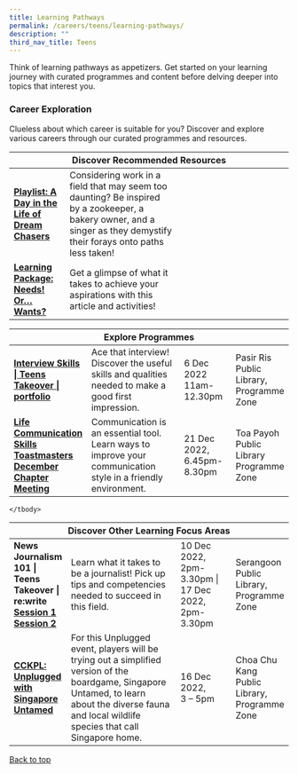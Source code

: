 ```yaml
---
title: Learning Pathways
permalink: /careers/teens/learning-pathways/
description: ""
third_nav_title: Teens
---
```

Think of learning pathways as appetizers. Get started on your learning journey with curated programmes and content before delving deeper into topics that interest you.

<h3><b>Career Exploration</b></h3>
Clueless about which career is suitable for you? Discover and explore various careers through our curated programmes and resources.

<div class="horizontal-scroll margin--bottom--lg">
  <table class="generic-table">
    <thead>
      <tr>
        <th class="is-uppercase has-weight-normal" colspan="4">Discover Recommended Resources</th>
      </tr>
    </thead>
    <tbody>
      <tr>
        <td style="width: 20%;"><a target="_blank" href= "/careers/teens/content"><b>Playlist: A Day in the Life of Dream Chasers</b></a></td>
        <td style="width: 40%;">Considering work in a field that may seem too daunting? Be inspired by a zookeeper, a bakery owner, and a singer as they demystify their forays onto paths less taken!</</td>
        <td></td>
        <td> </td>
    </tr>
			      <tr>
        <td style="width: 20%;"><a target="_blank" href= "careers/teens/content/#lp-wants"><b>Learning Package:<br>Needs! Or… Wants?</b></a></td>
        <td style="width: 40%;">Get a glimpse of what it takes to achieve your aspirations with this article and activities!</td>
        <td style="width: 20%;"> </td>
        <td style="width: 20%;"> </td>
      </tr>
			
			
 </tbody>
  </table>
</div>

<div class="horizontal-scroll margin--bottom--lg">
  <table class="generic-table">
    <thead>
      <tr>
        <th class="is-uppercase has-weight-normal" colspan="4">Explore Programmes</th>
      </tr>
    </thead>
    <tbody>
      <tr>
        <td style="width: 20%;"><a target="_blank" href="https://www.eventbrite.sg/e/interview-skills-teens-takeover-portfolio-tickets-429094442027?aff=odcleoeventsincollection"><b>Interview Skills | Teens Takeover | portfolio</b></a><br>
</td>
        <td style="width: 40%;">Ace that interview! Discover the useful skills and qualities needed to make a good first impression.</td>
        <td style="width: 20%;"> 6 Dec 2022 <br>11am-12.30pm</td>
        <td style="width: 20%;">Pasir Ris Public Library, <br>Programme Zone</td>
      </tr>
					<tr>
<td><a target="_blank" href="https://www.eventbrite.sg/e/udemy-business-tickets-422441492877?aff=ebdsoporgprofile"><b>Life Communication Skills Toastmasters December Chapter Meeting</b></a></td>
        <td>Communication is an essential tool. Learn ways to improve your communication style in a friendly environment.
        </td><td>21 Dec 2022,<br>6.45pm-8.30pm</td>
        <td>Toa Payoh Public Library Programme Zone</td>
      </tr>
    </tbody>
  </table>
</div>

<div class="horizontal-scroll margin--bottom--lg">
  <table class="generic-table">
    <thead>
      <tr>
        <th class="is-uppercase has-weight-normal" colspan="4">Discover Other Learning Focus Areas</th>
      </tr>
    </thead>
    <tbody>
<tr>
	<td><b>News Journalism 101 | Teens Takeover | re:write </b><br><a target="_blank" href="https://www.eventbrite.sg/e/news-journalism-101-teens-takeover-rewrite-tickets-429092526297?aff=odcleoeventsincollection"><b>Session 1 </b></a>
					<a target="_blank" href="https://www.eventbrite.sg/e/news-journalism-101-teens-takeover-rewrite-tickets-429090249487?aff=odcleoeventsincollection"><b>Session 2 </b></a></td>
	<td>Learn what it takes to be a journalist! Pick up tips and competencies needed to succeed in this field.<br>
        </td><td>10 Dec 2022, <br>2pm-3.30pm | <br>17 Dec 2022,<br>2pm-3.30pm</td>
        <td>Serangoon Public Library, Programme Zone</td>
	      <tr>
        <td style="width: 20%;"><a target="_blank" href="https://www.eventbrite.sg/e/cckpl-unplugged-with-singapore-untamed-tickets-470926994317?aff=odcleoeventsincollection"><b>CCKPL: Unplugged with Singapore Untamed</b></a></td>
        <td style="width: 40%;"> For this Unplugged event, players will be trying out a simplified version of the boardgame, Singapore Untamed, to learn about the diverse fauna and local wildlife species that call Singapore home.</td>
        <td style="width: 20%;">16 Dec 2022, <br>3 – 5pm</td>
        <td style="width: 20%;">Choa Chu Kang Public Library, Programme Zone</td>
      </tr>
      </tr>

    </tbody>
  </table>
</div>
<p class="has-text-right margin--top--xl"><a href="#main-content">Back to top</a></p>